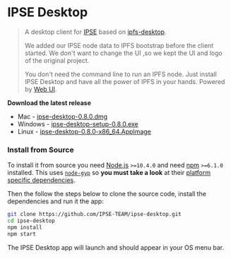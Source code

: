# IPSE Desktop

> A desktop client for [IPSE](https://ipse.io) based on [ipfs-desktop](https://github.com/ipfs-shipyard/ipfs-desktop).
>
> We added our IPSE node data to IPFS bootstrap before the client started.
> We don't want to change the UI ,so we kept the UI and logo of the original project. 
>
> You don't need the command line to run an IPFS node. Just install IPSE Desktop and have all the power of IPFS in your hands. Powered by [Web UI](https://github.com/ipfs-shipyard/ipfs-webui).

**Download the latest release**

- Mac - [ipse-desktop-0.8.0.dmg](https://github.com/IPSE-TEAM/ipse-desktop/releases/download/v0.8.0/ipse-desktop-0.8.0.dmg)
- Windows - [ipse-desktop-setup-0.8.0.exe](https://github.com/IPSE-TEAM/ipse-desktop/releases/download/v0.8.0/ipse-desktop-setup-0.8.0.exe) 
- Linux - [ipse-desktop-0.8.0-x86_64.AppImage](https://github.com/IPSE-TEAM/ipse-desktop/releases/download/v0.8.0/ipse-desktop-0.8.0-x86_64.AppImage)

### Install from Source

To install it from source you need [Node.js](https://nodejs.org/en/) `>=10.4.0` and
need [npm](npmjs.org) `>=6.1.0` installed. This uses [`node-gyp`](https://github.com/nodejs/node-gyp) so **you must take a look** at their [platform specific dependencies](https://github.com/nodejs/node-gyp#installation).

Then the follow the steps below to clone the source code, install the dependencies and run it the app:

```bash
git clone https://github.com/IPSE-TEAM/ipse-desktop.git
cd ipse-desktop
npm install
npm start
```

The IPSE Desktop app will launch and should appear in your OS menu bar.


